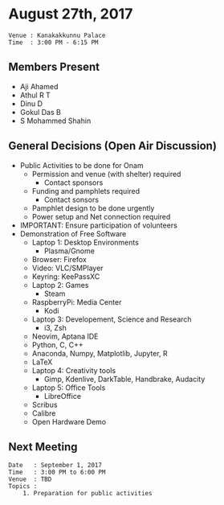 August 27th, 2017
=================

```
Venue : Kanakakkunnu Palace
Time  : 3:00 PM - 6:15 PM
```

## Members Present
- Aji Ahamed
- Athul R T
- Dinu D
- Gokul Das B
- S Mohammed Shahin

## General Decisions (Open Air Discussion)
- Public Activities to be done for Onam
    - Permission and venue (with shelter) required
        - Contact sponsors
    - Funding and pamphlets required
        - Contact sonsors
    - Pamphlet design to be done urgently
    - Power setup and Net connection required
- IMPORTANT: Ensure participation of volunteers
- Demonstration of Free Software
    - Laptop 1: Desktop Environments
        - Plasma/Gnome
	- Browser: Firefox
	- Video: VLC/SMPlayer
	- Keyring: KeePassXC
    - Laptop 2: Games
        - Steam
    - RaspberryPi: Media Center
        - Kodi
    - Laptop 3: Developement, Science and Research
        - i3, Zsh
	- Neovim, Aptana IDE
	- Python, C, C++
	- Anaconda, Numpy, Matplotlib, Jupyter, R
	- LaTeX
    - Laptop 4: Creativity tools
        - Gimp, Kdenlive, DarkTable, Handbrake, Audacity
    - Laptop 5: Office Tools
        - LibreOffice
	- Scribus
	- Calibre
    - Open Hardware Demo

## Next Meeting
```
Date   : September 1, 2017
Time   : 3:00 PM to 6:00 PM
Venue  : TBD
Topics :
    1. Preparation for public activities
```
